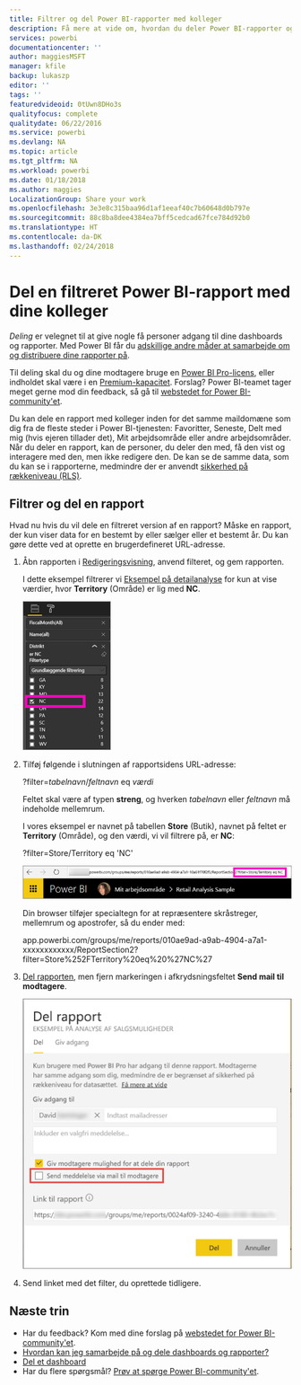 ```yaml
---
title: Filtrer og del Power BI-rapporter med kolleger
description: Få mere at vide om, hvordan du deler Power BI-rapporter og filtrerede rapporter med kolleger i din organisation.
services: powerbi
documentationcenter: ''
author: maggiesMSFT
manager: kfile
backup: lukaszp
editor: ''
tags: ''
featuredvideoid: 0tUwn8DHo3s
qualityfocus: complete
qualitydate: 06/22/2016
ms.service: powerbi
ms.devlang: NA
ms.topic: article
ms.tgt_pltfrm: NA
ms.workload: powerbi
ms.date: 01/18/2018
ms.author: maggies
LocalizationGroup: Share your work
ms.openlocfilehash: 3e3e8c315baa96d1af1eeaf40c7b60648d0b797e
ms.sourcegitcommit: 88c8ba8dee4384ea7bff5cedcad67fce784d92b0
ms.translationtype: HT
ms.contentlocale: da-DK
ms.lasthandoff: 02/24/2018
---
```

# <a name="share-a-filtered-power-bi-report-with-your-coworkers"></a>Del en filtreret Power BI-rapport med dine kolleger
*Deling* er velegnet til at give nogle få personer adgang til dine dashboards og rapporter. Med Power BI får du [adskillige andre måder at samarbejde om og distribuere dine rapporter på](service-how-to-collaborate-distribute-dashboards-reports.md).

Til deling skal du og dine modtagere bruge en [Power BI Pro-licens](service-free-vs-pro.md), eller indholdet skal være i en [Premium-kapacitet](service-premium.md). Forslag? Power BI-teamet tager meget gerne mod din feedback, så gå til [webstedet for Power BI-community'et](https://community.powerbi.com/).

Du kan dele en rapport med kolleger inden for det samme maildomæne som dig fra de fleste steder i Power BI-tjenesten: Favoritter, Seneste, Delt med mig (hvis ejeren tillader det), Mit arbejdsområde eller andre arbejdsområder. Når du deler en rapport, kan de personer, du deler den med, få den vist og interagere med den, men ikke redigere den. De kan se de samme data, som du kan se i rapporterne, medmindre der er anvendt [sikkerhed på rækkeniveau (RLS)](service-admin-rls.md). 

## <a name="filter-and-share-a-report"></a>Filtrer og del en rapport
Hvad nu hvis du vil dele en filtreret version af en rapport? Måske en rapport, der kun viser data for en bestemt by eller sælger eller et bestemt år. Du kan gøre dette ved at oprette en brugerdefineret URL-adresse.

1. Åbn rapporten i [Redigeringsvisning](service-reading-view-and-editing-view.md), anvend filteret, og gem rapporten.
   
   I dette eksempel filtrerer vi [Eksempel på detailanalyse](sample-tutorial-connect-to-the-samples.md) for kun at vise værdier, hvor **Territory** (Område) er lig med **NC**.
   
   ![Ruden Rapportfilter](media/service-share-reports/power-bi-filter-report2.png)
2. Tilføj følgende i slutningen af rapportsidens URL-adresse:
   
   ?filter=*tabelnavn*/*feltnavn* eq *værdi*
   
    Feltet skal være af typen **streng**, og hverken *tabelnavn* eller *feltnavn* må indeholde mellemrum.
   
   I vores eksempel er navnet på tabellen **Store** (Butik), navnet på feltet er **Territory** (Område), og den værdi, vi vil filtrere på, er **NC**:
   
    ?filter=Store/Territory eq 'NC'
   
   ![URL-adresse til filtreret rapport](media/service-share-reports/power-bi-filter-url3.png)
   
   Din browser tilføjer specialtegn for at repræsentere skråstreger, mellemrum og apostrofer, så du ender med:
   
   app.powerbi.com/groups/me/reports/010ae9ad-a9ab-4904-a7a1-xxxxxxxxxxxx/ReportSection2?filter=Store%252FTerritory%20eq%20%27NC%27

3. [Del rapporten](service-share-dashboards.md), men fjern markeringen i afkrydsningsfeltet **Send mail til modtagere**. 

    ![Dialogboksen Deling af rapport](media/service-share-reports/power-bi-share-report-dialog.png)

4. Send linket med det filter, du oprettede tidligere.

## <a name="next-steps"></a>Næste trin
* Har du feedback? Kom med dine forslag på [webstedet for Power BI-community'et](https://community.powerbi.com/).
* [Hvordan kan jeg samarbejde på og dele dashboards og rapporter?](service-how-to-collaborate-distribute-dashboards-reports.md)
* [Del et dashboard](service-share-dashboards.md)
* Har du flere spørgsmål? [Prøv at spørge Power BI-community'et](http://community.powerbi.com/).

